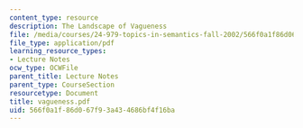 ```yaml
---
content_type: resource
description: The Landscape of Vagueness
file: /media/courses/24-979-topics-in-semantics-fall-2002/566f0a1f86d067f93a434686bf4f16ba_vagueness.pdf
file_type: application/pdf
learning_resource_types:
- Lecture Notes
ocw_type: OCWFile
parent_title: Lecture Notes
parent_type: CourseSection
resourcetype: Document
title: vagueness.pdf
uid: 566f0a1f-86d0-67f9-3a43-4686bf4f16ba
---
```

